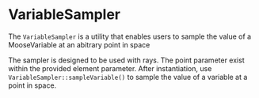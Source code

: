# VariableSampler

The `VariableSampler` is a utility that enables users to sample the value of a MooseVariable at an abitrary point in space

The sampler is designed to be used with rays. The point parameter exist within the provided element parameter. After instantiation, use `VariableSampler::sampleVariable()` to sample the value of a variable at a point in space.
